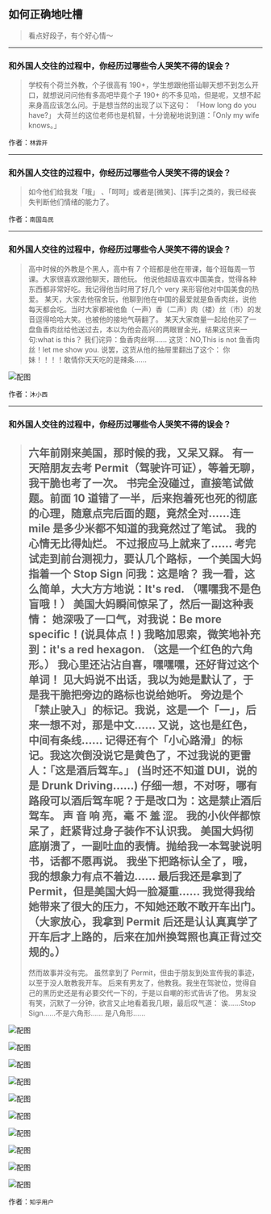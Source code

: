 ## 如何正确地吐槽

> 看点好段子，有个好心情～


 
---

### 和外国人交往的过程中，你经历过哪些令人哭笑不得的误会？

> 学校有个荷兰外教，个子很高有 190+，学生想跟他搭讪聊天想不到怎么开口，就想说问问他有多高吧毕竟个子 190+ 的不多见哈，但是呢，又想不起来身高应该怎么问。于是想当然的出现了以下这句：
> 「How long do you have?」
> 大荷兰的这位老师也是机智，十分诡秘地说到道：「Only my wife knows。」


作者：`林霏开`

---

### 和外国人交往的过程中，你经历过哪些令人哭笑不得的误会？

> 如今他们给我发「哦」 、「呵呵」或者是[微笑]、[挥手]之类的，我已经丧失判断他们情绪的能力了。


作者：`南国岛民`

---

### 和外国人交往的过程中，你经历过哪些令人哭笑不得的误会？

> 高中时候的外教是个黑人，高中有 7 个班都是他在带课，每个班每周一节课。大家很喜欢跟他聊天，跟他玩。 他说他超级喜欢中国美食，觉得各种东西都非常好吃。我记得他当时用了好几个 very 来形容他对中国美食的热爱。
> 某天，大家去他宿舍玩，他聊到他在中国的最爱就是鱼香肉丝，说他每天都会吃。当时大家都被他鱼（一声）香（二声）肉（楼）丝（市）的发音逗得哈哈大笑。也被他的接地气萌翻了。
> 某天大家商量一起给他买了一盘鱼香肉丝给他送过去，本以为他会高兴的两眼冒金光，结果这货来一句:what is this？
> 我们诧异：鱼香肉丝啊……
> 这货：NO,This is not 鱼香肉丝！let me show you.
> 说罢，这货从他的抽屉里翻出了这个：
> 你妹！！！！敢情你天天吃的是辣条……



![配图](http://pic3.zhimg.com/70/af081fd96352035d54965134de4c6e1a_b.jpg)


作者：`沐小西`

---

### 和外国人交往的过程中，你经历过哪些令人哭笑不得的误会？

> 六年前刚来美国，那时候的我，又呆又槑。
> 有一天陪朋友去考 Permit（驾驶许可证），等着无聊，我干脆也考了一次。
> 书完全没碰过，直接笔试做题。前面 10 道错了一半，后来抱着死也死的彻底的心理，随意点完后面的题，竟然全对……连 mile 是多少米都不知道的我竟然过了笔试。
> 我的心情无比得灿烂。
> 不过报应马上就来了……
> 考完试走到前台测视力，要认几个路标，一个美国大妈指着一个 Stop Sign 问我：这是啥？
> 我一看，这么简单，大大方方地说：It's red.
> （嘿嘿我不是色盲哦！）
> 美国大妈瞬间惊呆了，然后一副这种表情：
> 她深吸了一口气，对我说：Be more specific！(说具体点！)
> 我略加思索，微笑地补充到：it's a red hexagon.
> （这是一个红色的六角形。）
> 我心里还沾沾自喜，嘿嘿嘿，还好背过这个单词！
> 见大妈说不出话，我以为她是默认了，于是我干脆把旁边的路标也说给她听。
> 旁边是个「禁止驶入」的标记。我说，这是一个「一」，后来一想不对，那是中文……
> 又说，这也是红色，中间有条线……
> 记得还有个「小心路滑」的标记。我这次倒没说它是黄色了，不过我说的更雷人：「这是酒后驾车。」
> (当时还不知道 DUI，说的是 Drunk Driving……)
> 仔细一想，不对呀，哪有路段可以酒后驾车呢？于是改口为：这是禁止酒后驾车。
> 声 音 响 亮，毫 不 羞 涩。
> 我的小伙伴都惊呆了，赶紧背过身子装作不认识我。
> 美国大妈彻底崩溃了，一副吐血的表情。抛给我一本驾驶说明书，话都不愿再说。
> 我坐下把路标认全了，哦，我的想象力有点不着边……
> 最后我还是拿到了 Permit，但是美国大妈一脸凝重……
> 我觉得我给她带来了很大的压力，不知她还敢不敢开车出门。
> （大家放心，我拿到 Permit 后还是认认真真学了开车后才上路的，后来在加州换驾照也真正背过交规的。）
> ---
> 然而故事并没有完。
> 虽然拿到了 Permit，但由于朋友到处宣传我的事迹，以至于没人敢教我开车。
> 后来有男友了，他教我。我坐在驾驶位，觉得自己的黑历史还是有必要交代一下的，于是以自嘲的形式告诉了他。
> 男友没有笑，沉默了一分钟，欲言又止地看着我几眼，最后叹气道：
> 诶……Stop Sign……不是六角形……
> 是八角形……



![配图](http://pic4.zhimg.com/70/1ea2de382886c299a677c58717e15e33_b.jpg)



![配图](http://pic4.zhimg.com/70/c83ae22be1f15c5d70cdc117c1342ccb_b.jpg)



![配图](http://pic4.zhimg.com/70/6b011d188299c694c02fb498c2db5c9b_b.jpg)



![配图](http://pic1.zhimg.com/70/6d489e0db6f436c35fdeb50d270a042c_b.jpg)



![配图](http://pic3.zhimg.com/70/ff452b94934bc1599593d7ac58f4d63a_b.jpg)



![配图](http://pic1.zhimg.com/70/6f377707848d3dfd5d4fc0c8eb41b630_b.jpg)



![配图](http://pic4.zhimg.com/70/1458ed1f9191f783c6710d58eece2d2f_b.jpg)



![配图](http://pic3.zhimg.com/70/5dc5f652370048f3a9da0e541f61c296_b.jpg)



![配图](http://pic4.zhimg.com/70/c83ae22be1f15c5d70cdc117c1342ccb_b.jpg)



![配图](http://pic3.zhimg.com/70/cb30f98b5a993511c2833baac7e1934a_b.jpg)


作者：`知乎用户`